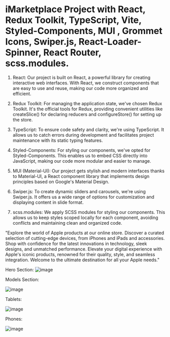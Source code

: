 # iMarketplace Project with React, Redux Toolkit, TypeScript, Vite, Styled-Components, MUI , Grommet Icons, Swiper.js, React-Loader-Spinner, React Router,  scss.modules. 

1. React: Our project is built on React, a powerful library for creating interactive web interfaces. With React, we construct components that are easy to use and reuse, making our code more organized and efficient.

2. Redux Toolkit: For managing the application state, we've chosen Redux Toolkit. It's the official tools for Redux, providing convenient utilities like createSlice() for declaring reducers and configureStore() for setting up the store.

3. TypeScript: To ensure code safety and clarity, we're using TypeScript. It allows us to catch errors during development and facilitates project maintenance with its static typing features.

4. Styled-Components: For styling our components, we've opted for Styled-Components. This enables us to embed CSS directly into JavaScript, making our code more modular and easier to manage.

5. MUI (Material-UI): Our project gets stylish and modern interfaces thanks to Material-UI, a React component library that implements design principles based on Google's Material Design.

6. Swiper.js: To create dynamic sliders and carousels, we're using Swiper.js. It offers us a wide range of options for customization and displaying content in slide format.

7. scss.modules: We apply SCSS modules for styling our components. This allows us to keep styles scoped locally for each component, avoiding conflicts and maintaining clean and organized code.


"Explore the world of Apple products at our online store. Discover a curated selection of cutting-edge devices, from iPhones and iPads and accessories. Shop with confidence for the latest innovations in technology, sleek designs, and unmatched performance. Elevate your digital experience with Apple's iconic products, renowned for their quality, style, and seamless integration. Welcome to the ultimate destination for all your Apple needs."

Hero Section:
![image](https://github.com/Chaban1001/iMarketplace/assets/137433410/4c08f6d3-a0f3-44fc-8a08-3b8fe476add6)

Models Section:

![image](https://github.com/Chaban1001/iMarketplace/assets/137433410/0265b7a2-0ef0-4271-bdd6-312d6f4959b9)


Tablets:

![image](https://github.com/Chaban1001/iMarketplace/assets/137433410/d5855c29-cd8d-40aa-a4a0-f1999d133a4f)

Phones:

![image](https://github.com/Chaban1001/iMarketplace/assets/137433410/f0fb8d96-e401-451e-ab12-610e4b071105)



